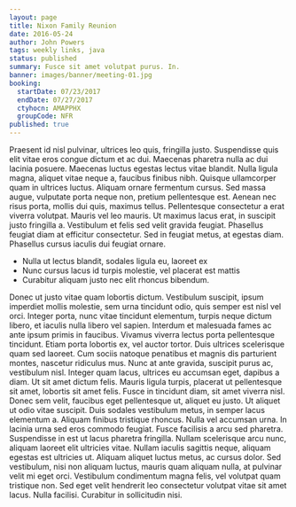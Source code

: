 ```yaml
---
layout: page
title: Nixon Family Reunion
date: 2016-05-24
author: John Powers
tags: weekly links, java
status: published
summary: Fusce sit amet volutpat purus. In.
banner: images/banner/meeting-01.jpg
booking:
  startDate: 07/23/2017
  endDate: 07/27/2017
  ctyhocn: AMAPPHX
  groupCode: NFR
published: true
---
```

Praesent id nisl pulvinar, ultrices leo quis, fringilla justo. Suspendisse quis elit vitae eros congue dictum et ac dui. Maecenas pharetra nulla ac dui lacinia posuere. Maecenas luctus egestas lectus vitae blandit. Nulla ligula magna, aliquet vitae neque a, faucibus finibus nibh. Quisque ullamcorper quam in ultrices luctus. Aliquam ornare fermentum cursus. Sed massa augue, vulputate porta neque non, pretium pellentesque est. Aenean nec risus porta, mollis dui quis, maximus tellus. Pellentesque consectetur a erat viverra volutpat. Mauris vel leo mauris. Ut maximus lacus erat, in suscipit justo fringilla a. Vestibulum et felis sed velit gravida feugiat. Phasellus feugiat diam at efficitur consectetur. Sed in feugiat metus, at egestas diam. Phasellus cursus iaculis dui feugiat ornare.

* Nulla ut lectus blandit, sodales ligula eu, laoreet ex
* Nunc cursus lacus id turpis molestie, vel placerat est mattis
* Curabitur aliquam justo nec elit rhoncus bibendum.

Donec ut justo vitae quam lobortis dictum. Vestibulum suscipit, ipsum imperdiet mollis molestie, sem urna tincidunt odio, quis semper est nisl vel orci. Integer porta, nunc vitae tincidunt elementum, turpis neque dictum libero, et iaculis nulla libero vel sapien. Interdum et malesuada fames ac ante ipsum primis in faucibus. Vivamus viverra lectus porta pellentesque tincidunt. Etiam porta lobortis ex, vel auctor tortor. Duis ultrices scelerisque quam sed laoreet. Cum sociis natoque penatibus et magnis dis parturient montes, nascetur ridiculus mus. Nunc at ante gravida, suscipit purus ac, vestibulum nisl. Integer quam lacus, ultrices eu accumsan eget, dapibus a diam. Ut sit amet dictum felis. Mauris ligula turpis, placerat ut pellentesque sit amet, lobortis sit amet felis. Fusce in tincidunt diam, sit amet viverra nisl. Donec sem velit, faucibus eget pellentesque ut, aliquet eu justo. Ut aliquet ut odio vitae suscipit. Duis sodales vestibulum metus, in semper lacus elementum a.
Aliquam finibus tristique rhoncus. Nulla vel accumsan urna. In lacinia urna sed eros commodo feugiat. Fusce facilisis a arcu sed pharetra. Suspendisse in est ut lacus pharetra fringilla. Nullam scelerisque arcu nunc, aliquam laoreet elit ultricies vitae. Nullam iaculis sagittis neque, aliquam egestas est ultricies ut. Aliquam aliquet luctus metus, ac cursus dolor. Sed vestibulum, nisi non aliquam luctus, mauris quam aliquam nulla, at pulvinar velit mi eget orci. Vestibulum condimentum magna felis, vel volutpat quam tristique non. Sed eget velit hendrerit leo consectetur volutpat vitae sit amet lacus. Nulla facilisi. Curabitur in sollicitudin nisi.
